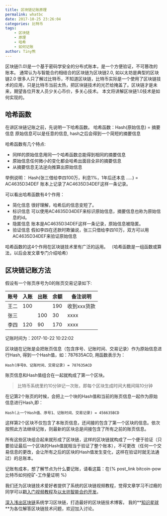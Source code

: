 ```yaml
---
title: 区块链记账原理
permalink: whatbc
date: 2017-10-25 23:26:04
categories: 比特币
tags:
    - 区块链
    - 原理
    - 哈希
    - 如何记账
author: Tiny熊
---
```


 区块链(1.0)是一个基于密码学安全的分布式账本，是一个方便验证，不可篡改的账本。
 通常认为与智能合约相结合的区块链为区块链2.0, 如以太坊是典型的区块链2.0
 很多人只了解过比特币，不知道区块链，比特币实际是一个使用了区块链技术的应用，只是比特币当前太热，把区块链技术的光芒给掩盖了。区块链才是未来，期望各位开发人员少关心币价，多关心技术。
 本文将讲解区块链1.0技术是如何实现的。

<!-- more -->

## 哈希函数
在讲区块链记账之前，先说明一下哈希函数。
哈希函数：Hash(原始信息) = 摘要信息
原始信息可以是任意的信息, hash之后会得到一个简短的摘要信息

哈希函数有几个特点:
* 同样的原始信息用同一个哈希函数总能得到相同的摘要信息
* 原始信息任何微小的变化都会哈希出面目全非的摘要信息
* 从摘要信息无法逆向推算出原始信息

举例说明：
Hash(张三借给李四100万，利息1%，1年后还本息 .....) = AC4635D34DEF
账本上记录了AC4635D34DEF这样一条记录。

可以看出哈希函数有4个作用：
* 简化信息
很好理解，哈希后的信息变短了。
* 标识信息
可以使用AC4635D34DEF来标识原始信息，摘要信息也称为原始信息的id。
* 隐匿信息
账本是AC4635D34DEF这样一条记录，原始信息被隐匿。
* 验证信息
假如李四在还款时欺骗说，张三只借给李四10万，双方可以用AC4635D34DEF来验证原始信息

哈希函数的这4个作用在区块链技术里有广泛的运用。
（哈希函数是一组函数或算法，以后会发文章专门介绍哈希）

## 区块链记账方法

假设有一个账页序号为0的账页交易记录如下:

| 账号 | 入账 | 出账 | 余额 |  备注说明 | 
| - | - | - | - | - | 
| 王二 | 100 |  | 190 | 收到xxx货款 | 
| 张三 |  | 100 | 30 |  xxxx | 
| 李四 | 120 | 90 | 170 | xxxx | 

记账时间为：2017-10-22 10:22:02

区块链在记账是会把账页信息（包含序号、记账时间、交易记录）作为原始信息进行Hash, 得到一个Hash值，如：787635ACD, 用函数表示为：
```
Hash(序号0、记账时间、交易记录) = 787635ACD
```
账页信息和Hash值组合在一起就构成了第一个区块。
> 比特币系统里约10分钟记一次账，即每个区块生成时间大概间隔10分钟

在记第2个账页的时候，会把上一个块的Hash值和当前的账页信息一起作为原始信息进行Hash,即：

```
Hash(上一个Hash值、序号1、记账时间、交易记录) = 456635BCD
```
这样第2个区块不仅包含了本账页信息，还间接的包含了第一个区块的信息。依次按照此方法继续记账，则最新的区块总是间接包含了所有之前的账页信息。

所有这些区块组合起来就形成了区块链，这样的区块链就构成了一个便于验证（只要验证最后一个区块的Hash值就相当于验证了整个账本），不可更改（任何一个交易信息的更改，会让所有之后的区块的Hash值发生变化，这样在验证时就无法通过）的总账本。


记账有成本，想了解节点为什么要记账，请看这篇：在{% post_link bitcoin-pow 比特币如何挖矿-工作量证明 %} 


我们还为区块链技术爱好者提供了系统的区块链视频教程，觉得文章学习不过瘾的同学可以戳[入门视频教程](https://wiki.learnblockchain.cn/course/beginner.html)及[以太坊智能合约开发](https://wiki.learnblockchain.cn/course/solidity.html)。

[深入浅出区块链](https://learnblockchain.cn/)系统学习区块链，打造最好的区块链技术博客。
我的**[知识星球](https://t.xiaomiquan.com/RfAu7uj)**为各位解答区块链技术问题，欢迎加入讨论。
